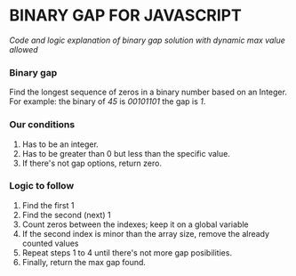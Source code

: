 # BINARY GAP FOR JAVASCRIPT
_Code and logic explanation of binary gap solution with dynamic max value allowed_
### Binary gap
Find the longest sequence of zeros in a binary number based on an Integer. For example: the binary of *45* is *00101101* the gap is _1_.

### Our conditions
1. Has to be an integer.
2. Has to be greater than 0 but less than the specific value.
3. If there's not gap options, return zero.

### Logic to follow
1. Find the first 1
2. Find the second (next) 1
3. Count zeros between the indexes; keep it on a global variable
4. If the second index is minor than the array size, remove the already counted values
5. Repeat steps 1 to 4 until there's not more gap posibilities.
6. Finally, return the max gap found.
